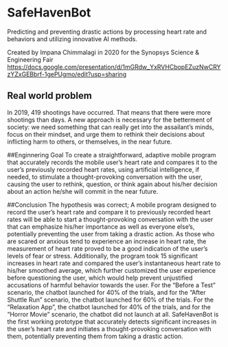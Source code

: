 # SafeHavenBot
Predicting and preventing drastic actions by processing heart rate and behaviors and utilizing innovative AI methods.

Created by Impana Chimmalagi in 2020 for the Synopsys Science & Engineering Fair
https://docs.google.com/presentation/d/1mGRdw_YxRVHCbopEZuzNwCRYzYZxGEBbrf-1gePUgmo/edit?usp=sharing

## Real world problem
In 2019, 419 shootings have occurred. That means that there were more shootings than days. A new approach is necessary for the betterment of society: we need something that can really get into the assailant’s minds, focus on their mindset, and urge them to rethink their decisions about inflicting harm to others, or themselves, in the near future.

##Enginnering Goal
To create a straightforward, adaptive mobile program that accurately records the mobile user’s heart rate and compares it to the user’s previously recorded heart rates, using artificial intelligence, if needed, to stimulate a thought-provoking conversation with the user, causing the user to rethink, question, or think again about his/her decision about an action he/she will commit in the near future.

##Conclusion
The hypothesis was correct; A mobile program designed to record the user’s heart rate and compare it to previously recorded heart rates will be able to start a thought-provoking conversation with the user that can emphasize his/her importance as well as everyone else’s, potentially preventing the user from taking a drastic action. As those who are scared or anxious tend to experience an increase in heart rate, the measurement of heart rate proved to be a good indication of the user’s levels of fear or stress. Additionally, the program took 15 significant increases in heart rate and compared the user’s instantaneous heart rate to his/her smoothed average, which further customized the user experience before questioning the user, which would help prevent unjustified accusations of harmful behavior towards the user.  For the “Before a Test” scenario, the chatbot launched for 40% of the trials, and for the “After Shuttle Run” scenario, the chatbot launched for 60% of the trials. For the “Relaxation App”, the chatbot launched for 40% of the trials, and for the “Horror Movie” scenario, the chatbot did not launch at all. SafeHavenBot is the first working prototype that accurately detects significant increases in the user’s heart rate and initiates a thought-provoking conversation with them, potentially preventing them from taking a drastic action.
